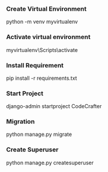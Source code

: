 ### Create Virtual Environment
python -m venv myvirtualenv

### Activate virtual environment
myvirtualenv\Scripts\activate

### Install Requirement
pip install -r requirements.txt

### Start Project
django-admin startproject CodeCrafter

### Migration
python manage.py migrate

### Create Superuser
python manage.py createsuperuser